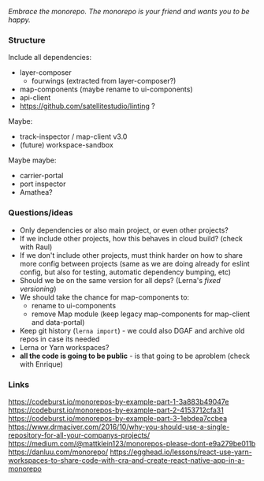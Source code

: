 _Embrace the monorepo. The monorepo is your friend and wants you to be happy._

### Structure

Include all dependencies:
- layer-composer
   - fourwings (extracted from layer-composer?)
- map-components (maybe rename to ui-components)
- api-client
- https://github.com/satellitestudio/linting ?

Maybe:
- track-inspector / map-client v3.0
- (future) workspace-sandbox

Maybe maybe:
- carrier-portal
- port inspector
- Amathea?


### Questions/ideas

- Only dependencies or also main project, or even other projects?
- If we include other projects, how this behaves in cloud build? (check with Raul)
- If we don't include other projects, must think harder on how to share more config between projects (same as we are doing already for eslint config, but also for testing, automatic dependency bumping, etc)
- Should we be on the same version for all deps? (Lerna's _fixed versioning_)
- We should take the chance for map-components to:
  - rename to ui-components
  - remove Map module (keep legacy map-components for map-client and data-portal)
- Keep git history (`lerna import`) - we could also DGAF and archive old repos in case its needed
- Lerna or Yarn workspaces?
- **all the code is going to be public** - is that going to be aproblem (check with Enrique)


### Links

https://codeburst.io/monorepos-by-example-part-1-3a883b49047e
https://codeburst.io/monorepos-by-example-part-2-4153712cfa31
https://codeburst.io/monorepos-by-example-part-3-1ebdea7ccbea
https://www.drmaciver.com/2016/10/why-you-should-use-a-single-repository-for-all-your-companys-projects/
https://medium.com/@mattklein123/monorepos-please-dont-e9a279be011b
https://danluu.com/monorepo/
https://egghead.io/lessons/react-use-yarn-workspaces-to-share-code-with-cra-and-create-react-native-app-in-a-monorepo
